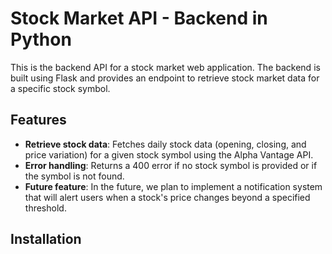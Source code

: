 # Stock Market API - Backend in Python

This is the backend API for a stock market web application. The backend is built using Flask and provides an endpoint to retrieve stock market data for a specific stock symbol.

## Features

- **Retrieve stock data**: Fetches daily stock data (opening, closing, and price variation) for a given stock symbol using the Alpha Vantage API.
- **Error handling**: Returns a 400 error if no stock symbol is provided or if the symbol is not found.
- **Future feature**: In the future, we plan to implement a notification system that will alert users when a stock's price changes beyond a specified threshold.

## Installation


